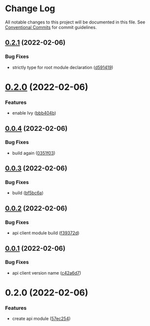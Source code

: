 # Change Log

All notable changes to this project will be documented in this file.
See [Conventional Commits](https://conventionalcommits.org) for commit guidelines.

## [0.2.1](https://github.com/developer239/collection-angular/compare/@collection-module/api-client@0.2.0...@collection-module/api-client@0.2.1) (2022-02-06)


### Bug Fixes

* strictly type for root module declaration ([d591419](https://github.com/developer239/collection-angular/commit/d591419d67ddc669d9f2c2cfa22b615fceecf577))





# [0.2.0](https://github.com/developer239/collection-angular/compare/@collection-module/api-client@0.0.4...@collection-module/api-client@0.2.0) (2022-02-06)


### Features

* enable Ivy ([bbb404b](https://github.com/developer239/collection-angular/commit/bbb404b186d9d18991190cca377cb1502f288887))





## [0.0.4](https://github.com/developer239/collection-angular/compare/@collection-module/api-client@0.0.3...@collection-module/api-client@0.0.4) (2022-02-06)


### Bug Fixes

* build again ([0351f03](https://github.com/developer239/collection-angular/commit/0351f036eb2ba1546145808ee67e22fb940aa4de))





## [0.0.3](https://github.com/developer239/collection-angular/compare/@collection-module/api-client@0.0.2...@collection-module/api-client@0.0.3) (2022-02-06)


### Bug Fixes

* build ([bf5bc6a](https://github.com/developer239/collection-angular/commit/bf5bc6a22014b111ed74af9b6ba823af34a818e6))





## [0.0.2](https://github.com/developer239/collection-angular/compare/@collection-module/api-client@0.0.1...@collection-module/api-client@0.0.2) (2022-02-06)


### Bug Fixes

* api client module build ([f39372d](https://github.com/developer239/collection-angular/commit/f39372d22ae1d12a15de2906ac5702fc7d5805bb))





## [0.0.1](https://github.com/developer239/collection-angular/compare/@collection-module/api-client@0.2.0...@collection-module/api-client@0.0.1) (2022-02-06)


### Bug Fixes

* api client version name ([c42a6d7](https://github.com/developer239/collection-angular/commit/c42a6d799434b54959892d1afe7f12baf80489d8))





# 0.2.0 (2022-02-06)


### Features

* create api module ([57ec254](https://github.com/developer239/collection-angular/commit/57ec2547c031b82299fdb8966fa40c81d9b41ab8))
